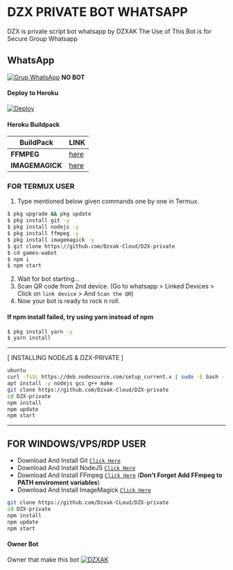   # DZX PRIVATE BOT WHATSAPP

DZX is private script bot whatsapp by DZXAK
 The Use of This Bot is for Secure Group Whatsapp 

  ## WhatsApp
 [![Grup WhatsApp](https://img.shields.io/badge/WhatsApp%20Group-25D366?style=for-the-badge&logo=whatsapp&logoColor=white)](https://chat.whatsapp.com/Esv486LfX4E4V2GS6Wgfja) 
**NO BOT**

#### Deploy to Heroku
[![Deploy](https://www.herokucdn.com/deploy/button.svg)](https://heroku.com/deploy?template=https://github.com/Dzxak-Cloud/DZX-private)

#### Heroku Buildpack
| BuildPack | LINK |
|--------|--------|
| **FFMPEG** |[here](https://github.com/jonathanong/heroku-buildpack-ffmpeg-latest) |
| **IMAGEMAGICK** | [here](https://github.com/DuckyTeam/heroku-buildpack-imagemagick) |

### FOR TERMUX USER
1. Type mentioned below given commands one by one in Termux.
```sh
$ pkg upgrade && pkg update
$ pkg install git -y
$ pkg install nodejs -y
$ pkg install ffmpeg -y
$ pkg install imagemagick -y
$ git clone https://github.com/Dzxak-Cloud/DZX-private
$ cd games-wabot
$ npm i
$ npm start 
``` 
2. Wait for bot starting...
3. Scan QR code from 2nd device. (Go to whatsapp > Linked Devices >  Click on `link device` > And `Scan the QR`)
4. Now your bot is ready to rock n roll.

#### If npm install failed, try using yarn instead of npm
```sh
$ pkg install yarn -y
$ yarn install
```
---------
[ INSTALLING NODEJS & DZX-PRIVATE ]

```bash
ubuntu
curl -fsSL https://deb.nodesource.com/setup_current.x | sudo -E bash -
apt install -y nodejs gcc g++ make
git clone https://github.com/Dzxak-Cloud/DZX-private
cd DZX-private
npm install
npm update
npm start
```
---------

## FOR WINDOWS/VPS/RDP USER

* Download And Install Git [`Click Here`](https://git-scm.com/downloads)
* Download And Install NodeJS [`Click Here`](https://nodejs.org/en/download)
* Download And Install FFmpeg [`Click Here`](https://ffmpeg.org/download.html) (**Don't Forget Add FFmpeg to PATH enviroment variables**)
* Download And Install ImageMagick [`Click Here`](https://imagemagick.org/script/download.php)

```bash
git clone https://github.com/Dzxak-CLoud/DZX-private
cd DZX-private
npm install
npm update
npm start
```

#### Owner Bot
  Owner that make this bot 
[![DZXAK](https://github.com/Dzxak-Cloud.png?size=100)](https://github.com/Dzxak-Cloud)
